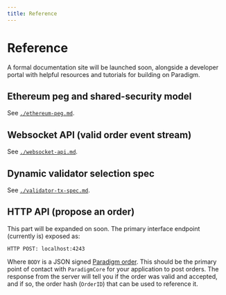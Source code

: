 ```yaml
---
title: Reference
---
```


# Reference
A formal documentation site will be launched soon, alongside a developer portal with helpful resources and tutorials for building on Paradigm.

## Ethereum peg and shared-security model
See [`./ethereum-peg.md`](./ethereum-peg.md).

## Websocket API (valid order event stream)
See [`./websocket-api.md`](./websocket-api.md).

## Dynamic validator selection spec
See [`./validator-tx-spec.md`](./validator-tx-spec.md).

## HTTP API (propose an order)
This part will be expanded on soon. The primary interface endpoint (currently is) exposed as:
```
HTTP POST: localhost:4243
```
Where `BODY` is a JSON signed [Paradigm order](https://github.com/ParadigmFoundation/ParadigmConnect). This should be the primary point of contact with `ParadigmCore` for your application to post orders. The response from the server will tell you if the order was valid and accepted, and if so, the order hash (`OrderID`) that can be used to reference it.